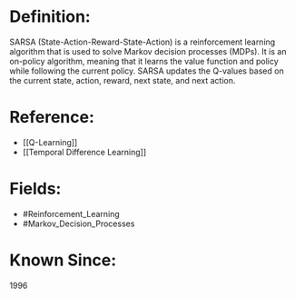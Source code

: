 

# Definition:
SARSA (State-Action-Reward-State-Action) is a reinforcement learning algorithm that is used to solve Markov decision processes (MDPs). It is an on-policy algorithm, meaning that it learns the value function and policy while following the current policy. SARSA updates the Q-values based on the current state, action, reward, next state, and next action.

# Reference:
- [[Q-Learning]]
- [[Temporal Difference Learning]]

# Fields: 
- #Reinforcement_Learning
- #Markov_Decision_Processes

# Known Since:
1996

